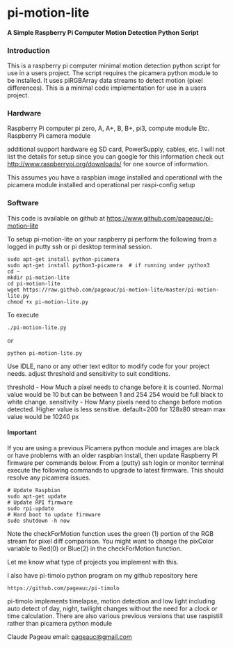 # pi-motion-lite
#### A Simple Raspberry Pi Computer Motion Detection Python Script
                 
### Introduction
This is a raspberry pi computer minimal motion detection python script for use
in a users project. The script requires the picamera python module to be installed.
It uses piRGBArray data streams to detect motion (pixel differences). 
This is a minimal code implementation for use in a users project.

### Hardware
Raspberry Pi computer pi zero, A, A+, B, B+, pi3, compute module Etc.
Raspberry Pi camera module

additional support hardware eg SD card, PowerSupply, cables, etc.
I will not list the details for setup since you can google for this information
check out http://www.raspberrypi.org/downloads/ for one source of information.

This assumes you have a raspbian image installed and operational with
the picamera module installed and operational per raspi-config setup

### Software
This code is available on github at https://www.github.com/pageauc/pi-motion-lite

To setup pi-motion-lite on your raspberry pi perform the following
from a logged in putty ssh or pi desktop terminal session.

    sudo apt-get install python-picamera
    sudo apt-get install python3-picamera  # if running under python3
    cd ~
    mkdir pi-motion-lite
    cd pi-motion-lite
    wget https://raw.github.com/pageauc/pi-motion-lite/master/pi-motion-lite.py
    chmod +x pi-motion-lite.py
    
To execute
     
    ./pi-motion-lite.py

or    

    python pi-motion-lite.py

Use IDLE, nano or any other text editor to modify code for your project needs.
adjust threshold and sensitivity to suit conditions.

threshold   - How Much a pixel needs to change before it is counted.
              Normal value would be 10 but can be between 1 and 254
              254 would be full black to white change.
sensitivity - How Many pixels need to change before motion detected. 
              Higher value is less sensitive.  default=200
              for 128x80 stream max value would be 10240 px             

#### Important
If you are using a previous Picamera python module and images are black
or have problems with an older raspbian install, then update Raspberry PI
firmware per commands below. From a (putty) ssh login or monitor terminal
execute the following commands to upgrade to latest firmware.
This should resolve any picamera issues.

    # Update Raspbian
    sudo apt-get update
    # Update RPI firmware
    sudo rpi-update
    # Hard boot to update firmware
    sudo shutdown -h now

Note the checkForMotion function uses the green (1) portion of the RGB stream for
pixel diff comparison. You might want to change the pixColor variable to Red(0) or Blue(2)
in the checkForMotion function.

Let me know what type of projects you implement with this.

I also have pi-timolo python program on my github repository here

    https://github.com/pageauc/pi-timolo 
    
pi-timolo implements timelapse, motion detection and low light including auto detect of day, night, twilight
changes without the need for a clock or time calculation.  There are
also various previous versions that use raspistill rather than picamera python module

Claude Pageau
email: pageauc@gmail.com